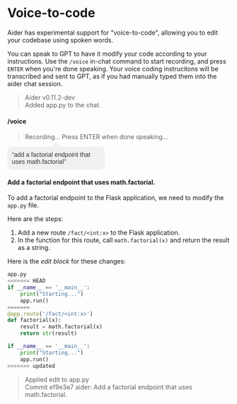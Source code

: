 
# Voice-to-code

Aider has experimental support for "voice-to-code",
allowing you to edit your codebase using spoken words.

You can speak to GPT to have it modify your code according to your
instructions.
Use the `/voice` in-chat command to start recording,
and press `ENTER` when you're done speaking.
Your voice coding instrucitons will be transcribed
and sent to GPT, as if you had manually typed them into
the aider chat session.

<div class="chat-transcript" markdown="1">

> Aider v0.11.2-dev  
> Added app.py to the chat.  

#### /voice  

> Recording... Press ENTER when done speaking...  

<div style="display: inline-block; position: relative; width: 200px; background-color: #f0f0f0; border-radius: 10px; padding: 10px; color: #333; font-family: 'Comic Sans MS', 'Comic Sans', 'Marker Felt', sans-serif;">
<span style="position: absolute; top: 0; left: 50%; transform: translate(-50%, -100%); width: 0; height: 0; border-left: 10px solid transparent; border-right: 10px solid transparent; border-bottom: 10px solid #f0f0f0;"></span>
“add a factorial endpoint that uses math.factorial”
</div>

#### Add a factorial endpoint that uses math.factorial.  

To add a factorial endpoint to the Flask application, we need to modify the `app.py` file. 

Here are the steps:

1. Add a new route `/fact/<int:x>` to the Flask application.
2. In the function for this route, call `math.factorial(x)` and return the result as a string.

Here is the *edit block* for these changes:

```python
app.py
<<<<<<< HEAD
if __name__ == '__main__':
    print("Starting...")
    app.run()
=======
@app.route('/fact/<int:x>')
def factorial(x):
    result = math.factorial(x)
    return str(result)

if __name__ == '__main__':
    print("Starting...")
    app.run()
>>>>>>> updated
```

> Applied edit to app.py  
> Commit ef9e3e7 aider: Add a factorial endpoint that uses math.factorial.  

</div>
<br/>
<br/>
<br/>
